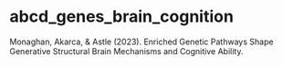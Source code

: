 # abcd_genes_brain_cognition
Monaghan, Akarca, &amp; Astle (2023). Enriched Genetic Pathways Shape Generative Structural Brain Mechanisms and Cognitive Ability.
